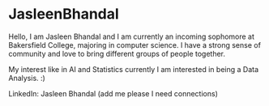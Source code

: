 # JasleenBhandal
Hello, I am Jasleen Bhandal and I am currently an incoming sophomore at Bakersfield College, majoring in computer science. I have a strong sense of community and love to bring different groups of people together. 

My interest like in AI and Statistics currently I am interested in being a Data Analysis. :)

LinkedIn: Jasleen Bhandal (add me please I need connections)
